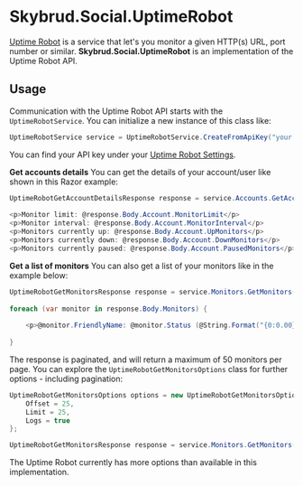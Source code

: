 Skybrud.Social.UptimeRobot
=======================

[Uptime Robot](https://uptimerobot.com/) is a service that let's you monitor a given HTTP(s) URL, port number or similar. **Skybrud.Social.UptimeRobot** is an implementation of the Uptime Robot API.

## Usage

Communication with the Uptime Robot API starts with the `UptimeRobotService`. You can initialize a new instance of this class like:

```C#
UptimeRobotService service = UptimeRobotService.CreateFromApiKey("your api key");
```

You can find your API key under your [Uptime Robot Settings](https://uptimerobot.com/dashboard.php#mySettings).

**Get accounts details** 
You can get the details of your account/user like shown in this Razor example:

```C#
UptimeRobotGetAccountDetailsResponse response = service.Accounts.GetAccountDetails();
    
<p>Monitor limit: @response.Body.Account.MonitorLimit</p>
<p>Monitor interval: @response.Body.Account.MonitorInterval</p>
<p>Monitors currently up: @response.Body.Account.UpMonitors</p>
<p>Monitors currently down: @response.Body.Account.DownMonitors</p>
<p>Monitors currently paused: @response.Body.Account.PausedMonitors</p>
```

**Get a list of monitors** 
You can also get a list of your monitors like in the example below:

```C#
UptimeRobotGetMonitorsResponse response = service.Monitors.GetMonitors();
    
foreach (var monitor in response.Body.Monitors) {
        
    <p>@monitor.FriendlyName: @monitor.Status (@String.Format("{0:0.00}", monitor.AlltimeUptimeRatio) %)</p>
        
}
```

The response is paginated, and will return a maximum of 50 monitors per page. You can explore the `UptimeRobotGetMonitorsOptions` class for further options - including pagination:

```C#
UptimeRobotGetMonitorsOptions options = new UptimeRobotGetMonitorsOptions {
    Offset = 25,
    Limit = 25,
    Logs = true
};

UptimeRobotGetMonitorsResponse response = service.Monitors.GetMonitors(options);
```

The Uptime Robot currently has more options than available in this implementation.